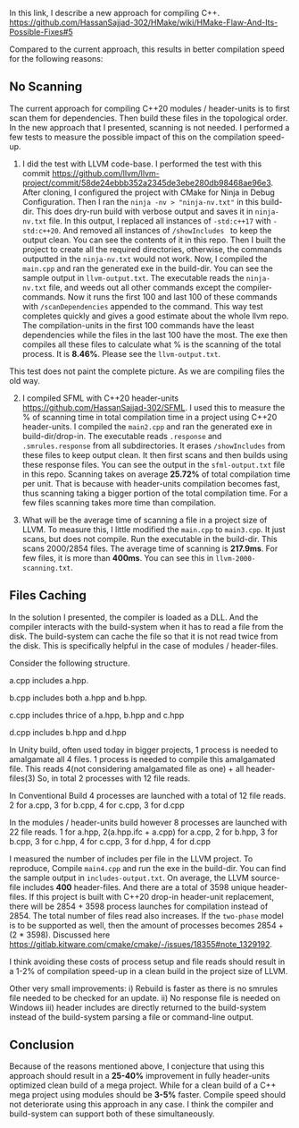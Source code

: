 
In this link, I describe a new approach for compiling C++.
 https://github.com/HassanSajjad-302/HMake/wiki/HMake-Flaw-And-Its-Possible-Fixes#5

Compared to the current approach,
this results in better compilation speed for the following reasons:

## No Scanning
The current approach for compiling C++20 modules / header-units is to first scan them 
for dependencies.
Then build these files in the topological order.
In the new approach that I presented, scanning is not needed.
I performed a few tests to measure the possible impact of this on the compilation speed-up.

1) I did the test with LLVM code-base. 
I performed the test with this commit
https://github.com/llvm/llvm-project/commit/58de24ebbb352a2345de3ebe280db98468ae96e3.
After cloning, I configured the project with CMake for Ninja in Debug Configuration.
Then I ran the ```ninja -nv > "ninja-nv.txt"``` in this build-dir.
This does dry-run build with verbose output and saves it in ```ninja-nv.txt``` file.
In this output, I replaced all instances of ```-std:c++17``` with ```-std:c++20```.
And removed all instances of ```/showIncludes ``` to keep the output clean.
You can see the contents of it in this repo.
Then I built the project to create all the required directories,
otherwise, the commands outputted in the ```ninja-nv.txt``` would not work.
Now, I compiled the ```main.cpp``` and ran the generated exe in the build-dir.
You can see the sample output in ```llvm-output.txt```.
The executable reads the ```ninja-nv.txt``` file,
and weeds out all other commands except the compiler-commands.
Now it runs the first 100 and last 100 of these commands with ```/scanDependencies```
appended to the command.
This way test completes quickly and gives a good estimate about the whole llvm repo.
The compilation-units in the first 100 commands have the least dependencies while the files
in the last 100 have the most.
The exe then compiles all these files to calculate what % is the scanning of the total
process.
It is **8.46%**. Please see the ```llvm-output.txt```.

This test does not paint the complete picture. 
As we are compiling files the old way.

2) I compiled SFML with C++20 header-units https://github.com/HassanSajjad-302/SFML.
I used this to measure the % of scanning time in total compilation time in
a project using C++20 header-units.
I compiled the ```main2.cpp``` and ran the generated exe in build-dir/drop-in.
The executable reads ```.response``` and ```.smrules.response``` from all subdirectories.
It erases ```/showIncludes``` from these files to keep output clean.
It then first scans and then builds using these response files.
You can see the output in the ```sfml-output.txt``` file in this repo.
Scanning takes on average **25.72%** of total compilation time per unit. 
That is because with header-units compilation becomes fast, 
thus scanning taking a bigger portion of the total compilation time.
For a few files scanning takes more time than compilation.


3) What will be the average time of scanning a file in a project size of LLVM. 
To measure this, I little modified the ```main.cpp``` to ```main3.cpp```.
It just scans, but does not compile.
Run the executable in the build-dir.
This scans 2000/2854 files.
The average time of scanning is **217.9ms**. 
For few files, it is more than **400ms**.
You can see this in ```llvm-2000-scanning.txt```.


## Files Caching

In the solution I presented, the compiler is loaded as a DLL.
And the compiler interacts with the build-system when it has to read a file
from the disk.
The build-system can cache the file so that it is not read twice from the disk.
This is specifically helpful in the case of modules / header-files.

Consider the following structure.

a.cpp includes a.hpp.

b.cpp includes both a.hpp and b.hpp.

c.cpp includes thrice of a.hpp, b.hpp and c.hpp

d.cpp includes b.hpp and d.hpp

In Unity build, often used today in bigger projects,
1 process is needed to amalgamate all 4 files.
1 process is needed to compile this amalgamated file. 
This reads 4(not considering amalgamated file as one) + all header-files(3)
So, in total 2 processes with 12 file reads.

In Conventional Build 4 processes are launched with a total of 12 file reads.
2 for a.cpp, 3 for b.cpp, 4 for c.cpp, 3 for d.cpp

In the modules / header-units build however 8 processes are launched with 22 file reads.
1 for a.hpp, 2(a.hpp.ifc + a.cpp) for a.cpp, 2 for b.hpp, 3 for b.cpp, 
3 for c.hpp, 4 for c.cpp, 3 for d.hpp, 4 for d.cpp

I measured the number of includes per file in the LLVM project.
To reproduce, Compile ```main4.cpp``` and run the exe in the build-dir.
You can find the sample output in ```includes-output.txt```.
On average, the LLVM source-file includes **400** header-files.
And there are a total of 3598 unique header-files.
If this project is built with C++20 drop-in header-unit replacement,
there will be 2854 + 3598 process launches for compilation instead of 2854. 
The total number of files read also increases.
If the ```two-phase``` model is to be supported as well,
then the amount of processes becomes 2854 + (2 * 3598).
Discussed here https://gitlab.kitware.com/cmake/cmake/-/issues/18355#note_1329192.

I think avoiding these costs of process setup and file reads should result in a 1-2% of
compilation speed-up in a clean build in the project size of LLVM.

Other very small improvements:
i) Rebuild is faster as there is no smrules file needed to be checked for an update.
ii) No response file is needed on Windows
iii) header includes are directly returned to the build-system instead of the  build-system
parsing a file or command-line output.

## Conclusion

Because of the reasons mentioned above,
I conjecture that using this approach should result in a **25-40%** improvement in
fully header-units optimized clean build of a mega project.
While for a clean build of a C++ mega project using modules should be **3-5%** faster.
Compile speed should not deteriorate using this approach in any case.
I think the compiler and build-system can support both of these simultaneously.